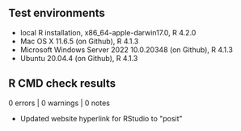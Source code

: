 ## Test environments

* local R installation, x86_64-apple-darwin17.0, R 4.2.0
* Mac OS X 11.6.5 (on Github), R 4.1.3
* Microsoft Windows Server 2022 10.0.20348 (on Github), R 4.1.3
* Ubuntu 20.04.4 (on Github), R 4.1.3

## R CMD check results

0 errors | 0 warnings | 0 notes

- Updated website hyperlink for RStudio to "posit" 
